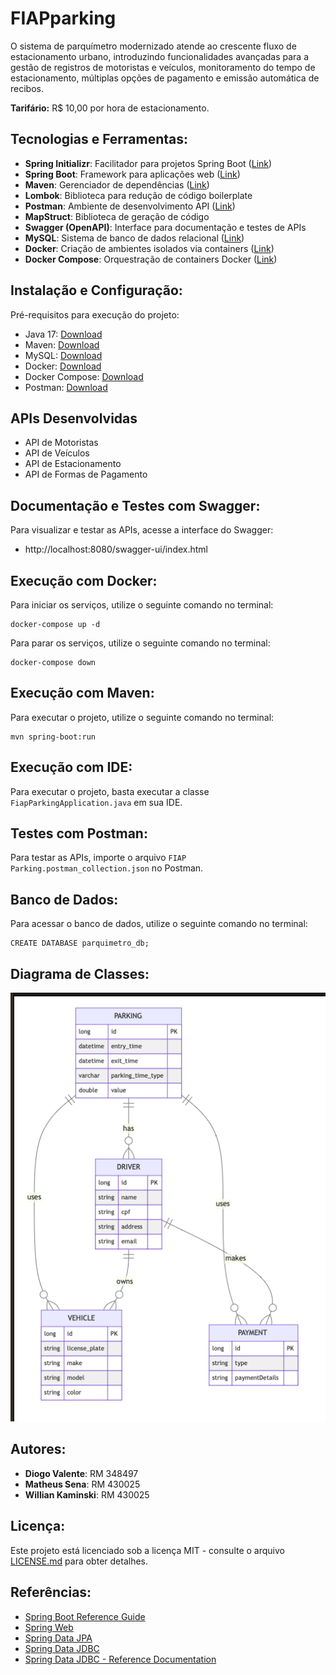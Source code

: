 # FIAPparking

O sistema de parquímetro modernizado atende ao crescente fluxo de estacionamento urbano, introduzindo funcionalidades avançadas para a gestão de registros de motoristas e veículos, monitoramento do tempo de estacionamento, múltiplas opções de pagamento e emissão automática de recibos.

**Tarifário:** R$ 10,00 por hora de estacionamento.

## Tecnologias e Ferramentas:

- **Spring Initializr**: Facilitador para projetos Spring Boot ([Link](https://start.spring.io/))
- **Spring Boot**: Framework para aplicações web ([Link](https://spring.io/projects/spring-boot))
- **Maven**: Gerenciador de dependências ([Link](https://mvnrepository.com/))
- **Lombok**: Biblioteca para redução de código boilerplate
- **Postman**: Ambiente de desenvolvimento API ([Link](https://www.postman.com/))
- **MapStruct**: Biblioteca de geração de código
- **Swagger (OpenAPI)**: Interface para documentação e testes de APIs
- **MySQL**: Sistema de banco de dados relacional ([Link](https://www.mysql.com/))
- **Docker**: Criação de ambientes isolados via containers ([Link](https://www.docker.com/))
- **Docker Compose**: Orquestração de containers Docker ([Link](https://docs.docker.com/compose/))

## Instalação e Configuração:

Pré-requisitos para execução do projeto:

- Java 17: [Download](https://www.oracle.com/br/java/technologies/javase-jdk17-downloads.html)
- Maven: [Download](https://maven.apache.org/download.cgi)
- MySQL: [Download](https://www.mysql.com/downloads/)
- Docker: [Download](https://docs.docker.com/get-docker/)
- Docker Compose: [Download](https://docs.docker.com/compose/install/)
- Postman: [Download](https://www.postman.com/downloads/)

## APIs Desenvolvidas

- API de Motoristas
- API de Veículos
- API de Estacionamento
- API de Formas de Pagamento


## Documentação e Testes com Swagger:

Para visualizar e testar as APIs, acesse a interface do Swagger:

- http://localhost:8080/swagger-ui/index.html

## Execução com Docker:

Para iniciar os serviços, utilize o seguinte comando no terminal:

```shell
docker-compose up -d
```

Para parar os serviços, utilize o seguinte comando no terminal:

```shell
docker-compose down
```

## Execução com Maven:

Para executar o projeto, utilize o seguinte comando no terminal:

```shell   
mvn spring-boot:run
```

## Execução com IDE:

Para executar o projeto, basta executar a classe `FiapParkingApplication.java` em sua IDE.

## Testes com Postman:

Para testar as APIs, importe o arquivo `FIAP Parking.postman_collection.json` no Postman.

## Banco de Dados:

Para acessar o banco de dados, utilize o seguinte comando no terminal:

```shell
CREATE DATABASE parquimetro_db;
```

## Diagrama de Classes:
![Diagrama de Classes](images/diagrama.png)



## Autores:

- **Diogo Valente**: RM 348497
- **Matheus Sena**: RM 430025
- **Willian Kaminski**: RM 430025

## Licença:

Este projeto está licenciado sob a licença MIT - consulte o arquivo [LICENSE.md](LICENSE.md) para obter detalhes.

## Referências:

- [Spring Boot Reference Guide](https://docs.spring.io/spring-boot/docs/current/reference/htmlsingle/)
- [Spring Web](https://docs.spring.io/spring-boot/docs/current/reference/htmlsingle/#boot-features-developing-web-applications)
- [Spring Data JPA](https://docs.spring.io/spring-boot/docs/current/reference/htmlsingle/#boot-features-jpa-and-spring-data)
- [Spring Data JDBC](https://docs.spring.io/spring-data/jdbc/docs/current/reference/html/)
- [Spring Data JDBC - Reference Documentation](https://docs.spring.io/spring-data/jdbc/docs/current/reference/html/)



